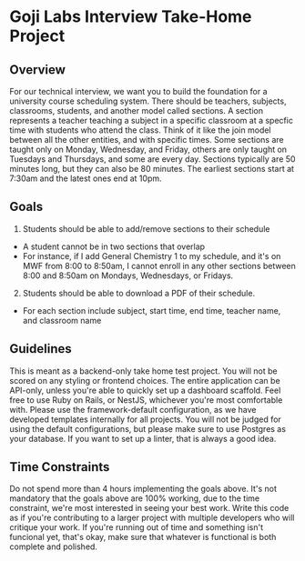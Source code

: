 # Goji Labs Interview Take-Home Project


## Overview
For our technical interview, we want you to build the foundation for a university course scheduling system. There should be teachers, subjects, classrooms, students, and another model called sections. A section represents a teacher teaching a subject in a specific classroom at a specfic time with students who attend the class. Think of it like the join model between all the other entities, and with specific times. Some sections are taught only on Monday, Wednesday, and Friday, others are only taught on Tuesdays and Thursdays, and some are every day. Sections typically are 50 minutes long, but they can also be 80 minutes. The earliest sections start at 7:30am and the latest ones end at 10pm.

## Goals
1. Students should be able to add/remove sections to their schedule
- A student cannot be in two sections that overlap
- For instance, if I add General Chemistry 1 to my schedule, and it's on MWF from 8:00 to 8:50am, I cannot enroll in any other sections between 8:00 and 8:50am on Mondays, Wednesdays, or Fridays.
2. Students should be able to download a PDF of their schedule.
- For each section include subject, start time, end time, teacher name, and classroom name

## Guidelines
This is meant as a backend-only take home test project. You will not be scored on any styling or frontend choices. The entire application can be API-only, unless you're able to quickly set up a dashboard scaffold. Feel free to use Ruby on Rails, or NestJS, whichever you're most comfortable with. Please use the framework-default configuration, as we have developed templates internally for all projects. You will not be judged for using the default configurations, but please make sure to use Postgres as your database. If you want to set up a linter, that is always a good idea.

## Time Constraints
Do not spend more than 4 hours implementing the goals above. It's not mandatory that the goals above are 100% working, due to the time constraint, we're most interested in seeing your best work. Write this code as if you're contributing to a larger project with multiple developers who will critique your work. If you're running out of time and something isn't funcional yet, that's okay, make sure that whatever is functional is both complete and polished.